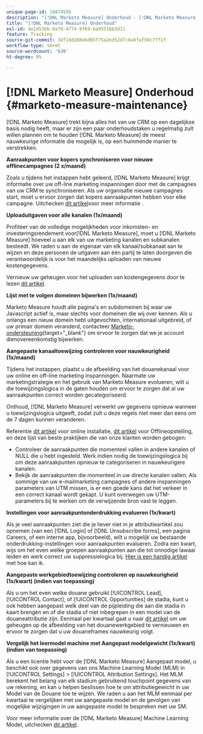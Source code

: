 ```yaml
---
unique-page-id: 18874556
description: "[!DNL Marketo Measure] Onderhoud - [!DNL Marketo Measure] - Productdocumentatie"
title: "[!DNL Marketo Measure] Onderhoud"
exl-id: 4e1d53bb-0af8-4774-9f69-6a95516b3d11
feature: Tracking
source-git-commit: 3df1bd288ebd65f75a2ed52d7c8a6faf50c7ff1f
workflow-type: tm+mt
source-wordcount: '638'
ht-degree: 0%

---
```


# [!DNL Marketo Measure] Onderhoud {#marketo-measure-maintenance}

[!DNL Marketo Measure] trekt bijna alles het van uw CRM op een dagelijkse basis nodig heeft, maar er zijn een paar onderhoudstaken u regelmatig zult willen plannen om te houden [!DNL Marketo Measure] de meest nauwkeurige informatie die mogelijk is, op een hummende manier te verstrekken.

**Aanraakpunten voor kopers synchroniseren voor nieuwe offlinecampagnes (2 x/maand)**

Zoals u tijdens het instappen hebt geleerd, [!DNL Marketo Measure] krijgt informatie over uw off-line marketing inspanningen door met de campagnes van uw CRM te synchroniseren. Als uw organisatie nieuwe campagnes start, moet u ervoor zorgen dat kopers aanraakpunten hebben voor elke campagne. Uitchecken [dit artikel](/help/channel-tracking-and-setup/offline-channels/deprecated-processes/syncing-offline-campaigns.md)voor meer informatie .

**Uploaduitgaven voor alle kanalen (1x/maand)**

Profiteer van de volledige mogelijkheden voor inkomsten- en investeringsrendement voor[!DNL Marketo Measure], moet u [!DNL Marketo Measure] hoeveel u aan elk van uw marketing kanalen en subkanalen besteedt. We raden u aan de eigenaar van elk kanaal/subkanaal aan te wijzen en deze personen de uitgaven aan één partij te laten doorgeven die verantwoordelijk is voor het maandelijks uploaden van nieuwe kostengegevens.

Vernieuw uw geheugen voor het uploaden van kostengegevens door te lezen [dit artikel](/help/marketing-spend/spend-management/marketing-channel-costs.md).

**Lijst met te volgen domeinen bijwerken (1x/maand)**

Marketo Measure houdt alle pagina&#39;s en subdomeinen bij waar uw Javascript actief is, maar slechts voor domeinen die wij over kennen. Als u onlangs een nieuw domein hebt uitgevochten, internationaal uitgebreid, of uw primair domein veranderd, contacteer [Marketo-ondersteuning](https://nation.marketo.com/t5/support/ct-p/Support){target="_blank"} om ervoor te zorgen dat we je account dienovereenkomstig bijwerken.

**Aangepaste kanaaltoewijzing controleren voor nauwkeurigheid (1x/maand)**

Tijdens het instappen, plaatst u de afbeelding van het douanekanaal voor uw online en off-line marketing inspanningen. Naarmate uw marketingstrategie en het gebruik van Marketo Measure evolueren, wilt u die toewijzingslogica in de gaten houden om ervoor te zorgen dat al uw aanraakpunten correct worden gecategoriseerd.

Onthoud, [!DNL Marketo Measure] verwerkt uw gegevens opnieuw wanneer u toewijzingslogica uitgeeft, zodat zult u deze regels niet meer dan eens om de 7 dagen kunnen veranderen.

Referentie [dit artikel](/help/channel-tracking-and-setup/online-channels/online-custom-channel-setup.md) voor online installatie, [dit artikel](/help/channel-tracking-and-setup/offline-channels/offline-custom-channel-setup.md) voor Offlineopstelling, en deze lijst van beste praktijken die van onze klanten worden gebogen:

* Controleer de aanraakpunten die momenteel vallen in andere kanalen of NULL die u hebt ingesteld. Werk indien nodig de toewijzingslogica bij om deze aanraakpunten opnieuw te categoriseren in nauwkeurigere kanalen.
* Bekijk de aanraakpunten die momenteel in uw directe kanalen vallen. Als sommige van uw e-mailmarketing campagnes of andere inspanningen parameters van UTM missen, is er een goede kans dat het verkeer in een correct kanaal wordt gekapt. U kunt overwegen uw UTM-parameters bij te werken om de verwijzende bron vast te leggen.

**Instellingen voor aanraakpuntonderdrukking evalueren (1x/kwart)**

Als je veel aanraakpunten ziet die je liever niet in je attributieartikel zou opnemen (van een [!DNL Login] of [!DNL Unsubscribe forms], een pagina Careers, of een interne app, bijvoorbeeld), wilt u mogelijk uw bestaande onderdrukking-instellingen voor aanraakpunten evalueren. Zodra een kwart, wijs om het even welke groepen aanraakpunten aan die tot onnodige lawaai leiden en werk correct uw suppressielogica bij. [Hier is een handig artikel](/help/advanced-marketo-measure-features/touchpoint-settings/touchpoint-removal-and-touchpoint-suppression.md)  met hoe kan ik.

**Aangepaste werkgebiedtoewijzing controleren op nauwkeurigheid (1x/kwart) (indien van toepassing)**

Als u om het even welke douane gebruikt [!UICONTROL Lead], [!UICONTROL Contact], of [!UICONTROL Opportunities] de stadia, kunt u ook hebben aangepast welk deel van de pijpleiding die aan die stadia in kaart brengen en of die stadia of niet inbegrepen in een model van de douaneattributie zijn. Eenmaal per kwartaal gaat u naar [dit artikel](/help/advanced-marketo-measure-features/custom-attribution-models/custom-attribution-model-and-setup.md) om uw geheugen op de afbeelding van het douanewerkgebied te vernieuwen en ervoor te zorgen dat u uw douaneframes nauwkeurig volgt.

**Vergelijk het leermodel machine met Aangepast modelgewicht (1x/kwart) (indien van toepassing)**

Als u een licentie hebt voor de [!DNL Marketo Measure] Aangepast model, u beschikt ook over gegevens van ons Machine Learning Model (MLM) in [!UICONTROL Settings] > [!UICONTROL Attribution Settings]. Het MLM berekent het belang van elk stadium gebruikend touchpoint gegevens van uw rekening, en kan u helpen beslissen hoe te om attributiegewicht in uw Model van de Douane toe te wijzen. We raden u aan het MLM eenmaal per kwartaal te vergelijken met uw aangepaste model en de gevolgen van mogelijke wijzigingen in uw aangepaste model te bespreken met uw SM.

Voor meer informatie over de [!DNL Marketo Measure] Machine Learning Model, uitchecken [dit artikel](/help/advanced-marketo-measure-features/custom-attribution-models/machine-learning-model-faq.md).
